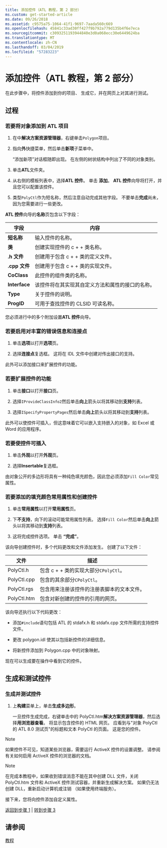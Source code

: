 ```yaml
---
title: 添加控件（ATL 教程，第 2 部分）
ms.custom: get-started-article
ms.date: 09/26/2018
ms.assetid: c9575a75-1064-41f1-9697-7aada560c669
ms.openlocfilehash: 45841c33ad30ff427f9b792a779d135b4f6e7eca
ms.sourcegitcommit: c3093251193944840e3d0a068ecc30e6449624ba
ms.translationtype: MT
ms.contentlocale: zh-CN
ms.lasthandoff: 03/04/2019
ms.locfileid: "57283223"
---
```

# <a name="adding-a-control-atl-tutorial-part-2"></a>添加控件（ATL 教程，第 2 部分）

在此步骤中，将控件添加到你的项目、 生成它，并在网页上对其进行测试。

## <a name="procedures"></a>过程

### <a name="to-add-an-object-to-an-atl-project"></a>若要将对象添加到 ATL 项目

1. 在中**解决方案资源管理器**，右键单击`Polygon`项目。

1. 指向**外**快捷菜单，然后单击**新项**子菜单中。

    “添加新项”对话框随即出现。 在左侧的树状结构中列出了不同的对象类别。

1. 单击**ATL**文件夹。

1. 从右侧的模板列表中，选择**ATL 控件**。 单击 **添加**。 **ATL 控件**向导将打开，并且您可以配置该控件。

1. 类型`PolyCtl`作为短名称，然后注意自动完成其他字段。 不要单击**完成**尚未，因为您需要进行一些更改。

**ATL 控件**向导的**名称**页包含以下字段：

|字段|内容|
|-----------|--------------|
|**短名称**|输入控件的名称。|
|**类**|创建实现控件的 c + + 类名称。|
|**.h 文件**|创建用于包含 c + + 类的定义文件。|
|**.cpp 文件**|创建用于包含 c + + 类的实现文件。|
|**CoClass**|此控件的组件类的名称。|
|**Interface**|该控件将在其实现其自定义方法和属性的接口的名称。|
|**Type**|关于控件的说明。|
|**ProgID**|可用于查找控件的 CLSID 可读名称。|

您必须进行中的多个附加设置**ATL 控件**向导。

### <a name="to-enable-support-for-rich-error-information-and-connection-points"></a>若要启用对丰富的错误信息和连接点

1. 单击**选项**以打开**选项**页。

1. 选择**连接点**复选框。 这将在 IDL 文件中创建对传出接口的支持。

此外可以添加接口来扩展控件的功能。

### <a name="to-extend-the-controls-functionality"></a>若要扩展控件的功能

1. 单击**接口**以打开**接口**页。

1. 选择`IProvideClassInfo2`然后单击**向上**箭头以将其移动到**支持**列表。

1. 选择`ISpecifyPropertyPages`然后单击**向上**箭头以将其移动到**支持**列表。

此外可以使控件可插入，但这意味着它可以嵌入支持嵌入的对象，如 Excel 或 Word 的应用程序。

### <a name="to-make-the-control-insertable"></a>若要使控件可插入

1. 单击**外观**以打开**外观**页。

1. 选择**Insertable**复选框。

由对象公开的多边形将具有一种纯色填充颜色，因此您必须添加`Fill Color`常见属性。

### <a name="to-add-a-fill-color-stock-property-and-create-the-control"></a>若要添加的填充颜色常用属性和创建控件

1. 单击**常用属性**以打开**常用属性**页。

1. 下**不支持**，向下的滚动可能常用属性列表。 选择`Fill Color`然后单击**向上**箭头以将其移动到**支持**列表。

1. 这将完成控件选项。 单击 **“完成”**。

该向导创建控件时，多个代码更改和文件添加发生。 创建了以下文件：

|文件|描述|
|----------|-----------------|
|PolyCtl.h|包含 c + + 类的实现大部分`CPolyCtl`。|
|PolyCtl.cpp|包含的其余部分`CPolyCtl`。|
|PolyCtl.rgs|包含用来注册该控件的注册表脚本的文本文件。|
|PolyCtl.htm|包含对新创建的控件的引用的网页。|

该向导还执行以下代码更改：

- 添加`#include`语句包括 ATL 的 stdafx.h 和 stdafx.cpp 文件所需的支持控件文件。

- 更改 polygon.idl 使其以包括新控件的详细信息。

- 将新控件添加到 Polygon.cpp 中的对象映射。

现在可以生成要在操作中看到它的控件。

## <a name="building-and-testing-the-control"></a>生成和测试控件

### <a name="to-build-and-test-the-control"></a>生成并测试控件

1. 上**构建**菜单上，单击**生成多边形**。

    一旦控件生成完成，右键单击中的 PolyCtl.htm**解决方案资源管理器**，然后选择**用浏览器查看**。 将显示包含控件的 HTML 网页。 应看到与"对象 PolyCtl 的 ATL 8.0 测试页"的标题和文本 PolyCtl 的页面。 这是您的控件。

> [!NOTE]
> 如果控件不可见，知道某些浏览器，需要运行 ActiveX 控件的设置调整。 请参阅有关如何启用 ActiveX 控件的浏览器的文档。

> [!NOTE]
> 在完成本教程中，如果收到错误消息不能在其中创建 DLL 文件，关闭 PolyCtl.htm 文件和 ActiveX 控件测试容器，并重新生成解决方案。 如果仍无法创建 DLL，重新启动计算机或注销 （如果使用终端服务）。

接下来，您将向控件添加自定义属性。

[返回到步骤 1](../atl/creating-the-project-atl-tutorial-part-1.md) &#124; [转到步骤 3](../atl/adding-a-property-to-the-control-atl-tutorial-part-3.md)

## <a name="see-also"></a>请参阅

[教程](../atl/active-template-library-atl-tutorial.md)
